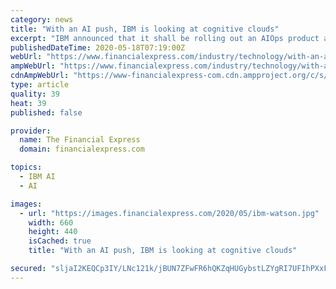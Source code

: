 ```yaml
---
category: news
title: "With an AI push, IBM is looking at cognitive clouds"
excerpt: "IBM announced that it shall be rolling out an AIOps product at its Think Digital Conference. The product is expected to help CIOs plan better as IBM’s flagship AI, Watson, caters to anomalies in the process and deals with outages."
publishedDateTime: 2020-05-18T07:19:00Z
webUrl: "https://www.financialexpress.com/industry/technology/with-an-ai-push-ibm-is-looking-at-cognitive-clouds/1962449/"
ampWebUrl: "https://www.financialexpress.com/industry/technology/with-an-ai-push-ibm-is-looking-at-cognitive-clouds/1962449/lite/"
cdnAmpWebUrl: "https://www-financialexpress-com.cdn.ampproject.org/c/s/www.financialexpress.com/industry/technology/with-an-ai-push-ibm-is-looking-at-cognitive-clouds/1962449/lite/"
type: article
quality: 39
heat: 39
published: false

provider:
  name: The Financial Express
  domain: financialexpress.com

topics:
  - IBM AI
  - AI

images:
  - url: "https://images.financialexpress.com/2020/05/ibm-watson.jpg"
    width: 660
    height: 440
    isCached: true
    title: "With an AI push, IBM is looking at cognitive clouds"

secured: "sljaI2KEQCp3IY/LNc121k/jBUN7ZFwFR6hQKZqHUGybstLZYgRI7UFIhPXxFfeRL0BwyXtu7epE7XWBFQTUjskAR5vCnVdRGtps7ynaLkB25BXOYluzEfn5ZoKkgMoFw/ooiUcigmMvzKlkv6cs5UT4N/sSljqN/UhhODJK5WT51ekiHBVYUzvneqk+dY2bEXjjMuLjt1dd6SYAe1FX9TOEle9OfirrY9Br82+VzFEW9vqfJWJ4VCNp41bSTq1lHXrJGcZEf12upQaqG8rH4FlXReIxZr2pVW6SDyQpCh/J7IjQlB+h/cZsfCKPlL/y;/kjwee8FPnU4YoyxUI7xlg=="
---
```


